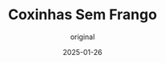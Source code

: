 ---
layout: post
layout-type: 2
date: 2025-01-26
title: "Coxinhas Sem Frango"
description: "Coxinhas veganas com recheio cremoso, 'frango' desfiado e massa dourada crocante"
keywords: "Coxinhas veganas, Receita de coxinhas sem frango, Coxinhas com recheio cremoso vegano, Coxinhas de seitan desfiado, Coxinhas crocantes sem carne, Massa para coxinhas veganas, Receita vegana de entrada, Coxinhas fritas veganas, Coxinhas fáceis e saborosas, Recheio vegano para coxinhas"
permalink: /coxinhas-sem-frango/
type: ["Entrada"]
protein: ["Grão","Seitan"]
image: "/assets/img/coxinha-sem-frango.webp"
serve: 25 coxinhas
diet: ["s-frutos-secos"]
time-total: 110
time-prepar: 50
time-confe: 60
calorias: 96
proteinas: 4
lipidos: 4.8
hidratos: 9.6
author: original
new: 
ingredients:
    o Recheio Cremoso de 'Queijo':
    - 200 gr | de Cream Cheese (usei da Violife)
    - 2 c.sopa | de Levedura Nutricional
    - 2 c.sopa | de Sumo de Limão
    - 0.5 c.sopa | de Vinagre
    - 0.5 c.chá | de Sal
    - 0.25 c.chá | de Pimenta Preta
    - 0.75 c.chá | de Alho em pó
    - 30-60 ml | de Leite Vegetal
    o 'Frango' desfiado:
    - 400 gr | de Grão-de-bico cozido
    - 120 ml | de Água
    - 4 c.sopa | de Molho de Soja
    - 2 c.chá | de Mostarda Dijon
    - 2 c.chá | de Sal
    - 80 gr | de Farinha de Trigo
    - 120 gr | de Glúten de Trigo
    - 1 | Cebola
    - 3 dentes | de Alho
    - 4 folhas | de Louro
    - "| Caldo de Legumes q.b."
    - "| Salsa q.b."
    - "| Paprika q.b."
    - "| Paprika Fumada q.b."
    - "| Pimenta Caiena q.b."
    o Recheio:
    - 250 gr | de Seitan desfiado
    - 0.5 | Cebola picada
    - 2 | Tomates médios picados
    - 3 dentes | de Alho picados
    - 1 | Malagueta picada (opcional)
    - 180 ml | de Caldo de Legumes reservado (da preparação do 'frango')
    - 2 c.sopa | de Manteiga Vegan
    - 2 c.sopa | de Farinha de Trigo
    - 3 c.sopa | de Salsa picada
    - 0.5 c.chá | de Orégãos secos
    - 1 c.chá | de Colorau
    - "| Sal q.b."
    - "| Pimenta Preta q.b."
    a Massa para moldar:
    - 625 ml | de Caldo de Legumes reservado (da preparação do 'frango')
    - 280 gr | de Farinha de Trigo
    - 50 gr | de Manteiga Vegan
    - 0.75 c.chá | de Sal
    a Montagem e o Panado:
    - 10 c.sopa | de Água
    - 3 c.sopa | de Amido de Milho
    - 200 gr | de Pão Ralado
    - 1 L |  de Óleo para fritar
instructions:
    o Recheio Cremoso de 'Queijo':
    - Colocar o cream cheese, a levedura nutricional, o sumo de limão, o vinagre de maçã, o sal, a pimenta e o alho em pó num processador de alimentos ou liquidificador.
    - Triturar até obter uma mistura homogénea e cremosa. Raspar as laterais do recipiente, se necessário.
    - Ajustar a consistência com o leite vegetal, adicionando aos poucos, até atingir a textura desejada.
    - Transferir para um recipiente hermético e refrigerar até usar (dura até 5 dias).
    o 'Frango' desfiado:
    - Triturar o grão-de-bico com a água até obter uma pasta uniforme.
    - Adicionar o molho de soja, a mostarda, o sal, a farinha e o glúten. Misturar bem até formar uma massa consistente.
    - Dividir a massa em 3 porções, moldá-las em formato de 'salsichas' e dar um nó em cada uma.
    - Numa panela, adicionar o caldo de legumes, a cebola, o alho, a salsa, o louro, a paprika e a pimenta. Cozinhar o seitan neste caldo, em lume brando, durante 40 minutos.
    - Retirar o seitan, deixar arrefecer e desfiar grosseiramente (desfiar apenas a quantidade indicada na secção do recheio. O restante pode ser congelado para utilização em outras receitas posteriormente). Reservar o caldo para os próximos passos.
    o Recheio:
    - Numa panela, derreter a manteiga em lume médio. Adicionar a cebola e uma pitada de sal. Refogar até amolecer.
    - Juntar o alho, a malagueta, o colorau e os orégãos. Refogar por 1 minuto.
    - Acrescentar os tomates e cozinhar até formar uma pasta.
    - Adicionar o seitan desfiado, temperar com sal e pimenta e envolver bem. Regar com o caldo reservado e cozinhar por 10 minutos, até secar ligeiramente.
    - Polvilhar com a farinha, misturar bem e deixar engrossar. Finalizar com a salsa e deixar arrefecer.
    a Massa para moldar:
    - Numa panela, aquecer o caldo de legumes, a manteiga e o sal até ferver.
    - Reduzir o lume e adicionar a farinha aos poucos, mexendo bem até formar uma massa uniforme. Cozinhar por 2 minutos até formar uma película no fundo da panela.
    - Transferir a massa para uma superfície limpa e deixar arrefecer até estar morna. Amassar por 1 minuto até a massa ficar macia e homogénea.
    a Montagem e o Panado:
    - Dividir a massa em pequenas bolinhas. Abrir cada bolinha com o polegar, formando uma cavidade no centro.
    - Colocar uma porção do 'queijo' vegan no centro e cubrir com o recheio de seitan. Fechar puxando as bordas e moldar em forma de coxinha, beliscando a ponta.
    - Passar cada coxinha na mistura de água com maizena e depois no pão ralado. Repetir para maior crocância.
    - Aquecer o óleo e fritar as coxinhas até ficarem douradas. Retirar e deixar escorrer em papel absorvente.
notes:
    - Se a preparação do 'frango' não produzir quantidade suficiente de caldo de legumes, divida-o em duas partes e adicione água até completar a quantidade necessária para cada etapa.
---